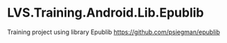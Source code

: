 # LVS.Training.Android.Lib.Epublib
Training project using library Epublib https://github.com/psiegman/epublib
